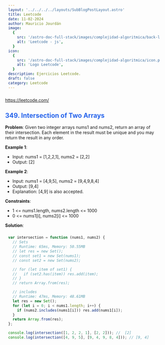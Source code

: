 ```yaml
---
layout: '../../../../layouts/SubBlogPostLayout.astro'
title: Leetcode
date: 11-02-2024
author: Mauricio Jourdán
image:
  {
    src: '/astro-doc-full-stack/images/complejidad-algoritmica/back-leetcode.png',
    alt: 'Leetcode - js',
  }
icon:
  {
    src: '/astro-doc-full-stack/images/complejidad-algoritmica/icon.png',
    alt: 'Logo Leetcode',
  }
description: Ejercicios Leetcode.
draft: false
category: Leetcode
---
```


https://leetcode.com/

## 349. Intersection of Two Arrays

**Problem**: Given two integer arrays nums1 and nums2, return an array of their intersection. Each element in the result must be unique and you may return the result in any order.

**Example 1**:

- Input: nums1 = [1,2,2,1], nums2 = [2,2]
- Output: [2]

**Example 2**:

- Input: nums1 = [4,9,5], nums2 = [9,4,9,8,4]
- Output: [9,4]
- Explanation: [4,9] is also accepted.

**Constraints**:

- 1 <= nums1.length, nums2.length <= 1000
- 0 <= nums1[i], nums2[i] <= 1000

**Solution**:

```js
var intersection = function (nums1, nums2) {
  // Sets
  // Runtime: 65ms, Memory: 50.55MB
  // let res = new Set();
  // const set1 = new Set(nums1);
  // const set2 = new Set(nums2);

  // for (let item of set1) {
  //   if (set2.has(item)) res.add(item);
  // }
  // return Array.from(res);

  // includes
  // Runtime: 47ms, Memory: 48.61MB
  let res = new Set();
  for (let i = 0; i < nums1.length; i++) {
    if (nums2.includes(nums1[i])) res.add(nums1[i]);
  }
  return Array.from(res);
};

console.log(intersection([1, 2, 2, 1], [2, 2])); //  [2]
console.log(intersection([4, 9, 5], [9, 4, 9, 8, 4])); // [9, 4]
```

<style>
  h1 { color: #713f12; }
  h2 { color: #2563eb; }
  h3 { color: #a855f7; }
  img {
    width: 100%;
    height: 100%;
    object-fit: cover;
  }
  pre {
    padding: 10px;
  }
</style>
